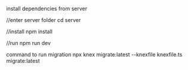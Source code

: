 install dependencies from server

//enter server folder
cd server

//install
npm install

//run
npm run dev

command to run migration
npx knex migrate:latest --knexfile knexfile.ts migrate:latest
